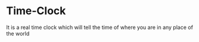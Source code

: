 # Time-Clock
It is a real time clock which will tell the time of where you are in any place of the world

